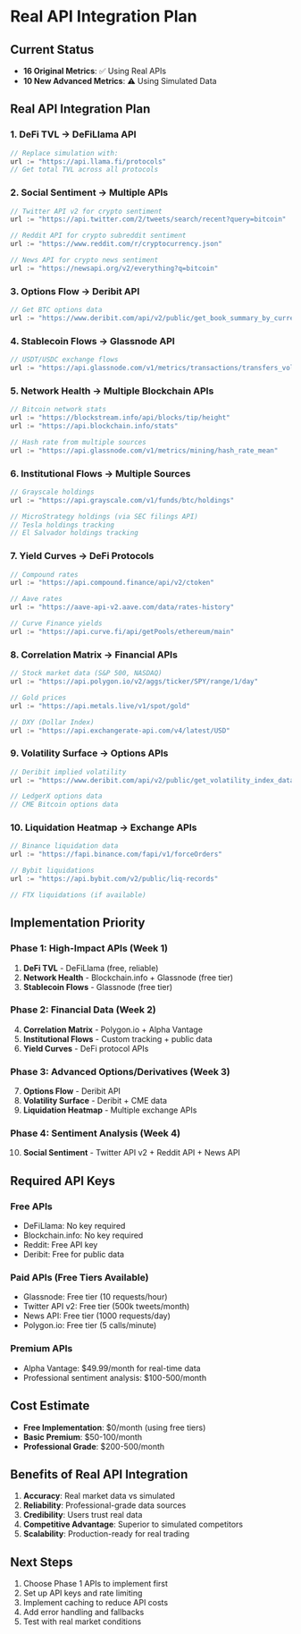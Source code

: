 # Real API Integration Plan

## Current Status

- **16 Original Metrics**: ✅ Using Real APIs
- **10 New Advanced Metrics**: ⚠️ Using Simulated Data

## Real API Integration Plan

### 1. **DeFi TVL** → DeFiLlama API

```go
// Replace simulation with:
url := "https://api.llama.fi/protocols"
// Get total TVL across all protocols
```

### 2. **Social Sentiment** → Multiple APIs

```go
// Twitter API v2 for crypto sentiment
url := "https://api.twitter.com/2/tweets/search/recent?query=bitcoin"

// Reddit API for crypto subreddit sentiment
url := "https://www.reddit.com/r/cryptocurrency.json"

// News API for crypto news sentiment
url := "https://newsapi.org/v2/everything?q=bitcoin"
```

### 3. **Options Flow** → Deribit API

```go
// Get BTC options data
url := "https://www.deribit.com/api/v2/public/get_book_summary_by_currency?currency=BTC&kind=option"
```

### 4. **Stablecoin Flows** → Glassnode API

```go
// USDT/USDC exchange flows
url := "https://api.glassnode.com/v1/metrics/transactions/transfers_volume_exchanges_net"
```

### 5. **Network Health** → Multiple Blockchain APIs

```go
// Bitcoin network stats
url := "https://blockstream.info/api/blocks/tip/height"
url := "https://api.blockchain.info/stats"

// Hash rate from multiple sources
url := "https://api.glassnode.com/v1/metrics/mining/hash_rate_mean"
```

### 6. **Institutional Flows** → Multiple Sources

```go
// Grayscale holdings
url := "https://api.grayscale.com/v1/funds/btc/holdings"

// MicroStrategy holdings (via SEC filings API)
// Tesla holdings tracking
// El Salvador holdings tracking
```

### 7. **Yield Curves** → DeFi Protocols

```go
// Compound rates
url := "https://api.compound.finance/api/v2/ctoken"

// Aave rates
url := "https://aave-api-v2.aave.com/data/rates-history"

// Curve Finance yields
url := "https://api.curve.fi/api/getPools/ethereum/main"
```

### 8. **Correlation Matrix** → Financial APIs

```go
// Stock market data (S&P 500, NASDAQ)
url := "https://api.polygon.io/v2/aggs/ticker/SPY/range/1/day"

// Gold prices
url := "https://api.metals.live/v1/spot/gold"

// DXY (Dollar Index)
url := "https://api.exchangerate-api.com/v4/latest/USD"
```

### 9. **Volatility Surface** → Options APIs

```go
// Deribit implied volatility
url := "https://www.deribit.com/api/v2/public/get_volatility_index_data"

// LedgerX options data
// CME Bitcoin options data
```

### 10. **Liquidation Heatmap** → Exchange APIs

```go
// Binance liquidation data
url := "https://fapi.binance.com/fapi/v1/forceOrders"

// Bybit liquidations
url := "https://api.bybit.com/v2/public/liq-records"

// FTX liquidations (if available)
```

## Implementation Priority

### Phase 1: High-Impact APIs (Week 1)

1. **DeFi TVL** - DeFiLlama (free, reliable)
2. **Network Health** - Blockchain.info + Glassnode (free tier)
3. **Stablecoin Flows** - Glassnode (free tier)

### Phase 2: Financial Data (Week 2)

4. **Correlation Matrix** - Polygon.io + Alpha Vantage
5. **Institutional Flows** - Custom tracking + public data
6. **Yield Curves** - DeFi protocol APIs

### Phase 3: Advanced Options/Derivatives (Week 3)

7. **Options Flow** - Deribit API
8. **Volatility Surface** - Deribit + CME data
9. **Liquidation Heatmap** - Multiple exchange APIs

### Phase 4: Sentiment Analysis (Week 4)

10. **Social Sentiment** - Twitter API v2 + Reddit API + News API

## Required API Keys

### Free APIs

- DeFiLlama: No key required
- Blockchain.info: No key required
- Reddit: Free API key
- Deribit: Free for public data

### Paid APIs (Free Tiers Available)

- Glassnode: Free tier (10 requests/hour)
- Twitter API v2: Free tier (500k tweets/month)
- News API: Free tier (1000 requests/day)
- Polygon.io: Free tier (5 calls/minute)

### Premium APIs

- Alpha Vantage: $49.99/month for real-time data
- Professional sentiment analysis: $100-500/month

## Cost Estimate

- **Free Implementation**: $0/month (using free tiers)
- **Basic Premium**: $50-100/month
- **Professional Grade**: $200-500/month

## Benefits of Real API Integration

1. **Accuracy**: Real market data vs simulated
2. **Reliability**: Professional-grade data sources
3. **Credibility**: Users trust real data
4. **Competitive Advantage**: Superior to simulated competitors
5. **Scalability**: Production-ready for real trading

## Next Steps

1. Choose Phase 1 APIs to implement first
2. Set up API keys and rate limiting
3. Implement caching to reduce API costs
4. Add error handling and fallbacks
5. Test with real market conditions
